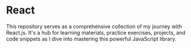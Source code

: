 # React
This repository serves as a comprehensive collection of my journey with React.js. It's a hub for learning materials, practice exercises, projects, and code snippets as I dive into mastering this powerful JavaScript library.
